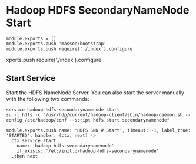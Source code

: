 
# Hadoop HDFS SecondaryNameNode Start

    module.exports = []
    module.exports.push 'masson/bootstrap'
    module.exports.push require('./index').configure
xports.push require('./index').configure

## Start Service

Start the HDFS NameNode Server. You can also start the server manually with the
following two commands:

```
service hadoop-hdfs-secondarynamenode start
su -l hdfs -c "/usr/hdp/current/hadoop-client/sbin/hadoop-daemon.sh --config /etc/hadoop/conf --script hdfs start secondarynamenode"
```

    module.exports.push name: 'HDFS SNN # Start', timeout: -1, label_true: 'STARTED', handler: (ctx, next) ->
      ctx.service_start
        name: 'hadoop-hdfs-secondarynamenode'
        if_exists: '/etc/init.d/hadoop-hdfs-secondarynamenode'
      .then next
